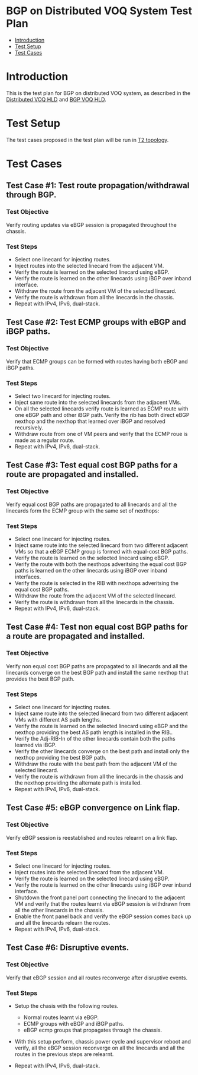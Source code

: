 # **BGP on Distributed VOQ System Test Plan**

 - [Introduction](#introduction)
 - [Test Setup](#test-setup)
 - [Test Cases](#test-cases)

# Introduction

This is the test plan for BGP on distributed VOQ system, as described in the
[Distributed VOQ HLD](https://github.com/Azure/SONiC/blob/master/doc/voq/voq_hld.md)
and [BGP VOQ HLD](https://github.com/Azure/SONiC/blob/master/doc/voq/bgp_voq_chassis.md).

# Test Setup

The test cases proposed in the test plan will be run in [T2 topology](https://github.com/Azure/sonic-mgmt/blob/master/ansible/vars/topo_t2.yml).

# Test Cases

## Test Case #1: Test route propagation/withdrawal through BGP.

### Test Objective
Verify routing updates via eBGP session is propagated throughout the chassis.

### Test Steps
* Select one linecard for injecting routes.
* Inject routes into the selected linecard from the adjacent VM.
* Verify the route is learned on the selected linecard using eBGP.
* Verify the route is learned on the other linecards using iBGP over inband interface.
* Withdraw the route from the adjacent VM of the selected linecard.
* Verify the route is withdrawn from all the linecards in the chassis.
* Repeat with IPv4, IPv6, dual-stack.

## Test Case #2: Test ECMP groups with eBGP and iBGP paths.

### Test Objective
Verify that ECMP groups can be formed with routes having both eBGP and iBGP paths.

### Test Steps
* Select two linecard for injecting routes.
* Inject same route into the selected linecards from the adjacent VMs.
* On all the selected linecards verify route is learned as ECMP route with
one eBGP path and other iBGP path. Verify the rib has both direct eBGP nexthop
and the nexthop that learned over iBGP and resolved recursively.
* Withdraw route from one of VM peers and verify that the ECMP roue is made
as a regular route.
* Repeat with IPv4, IPv6, dual-stack.

## Test Case #3: Test equal cost BGP paths for a route are propagated and installed.

### Test Objective
Verify equal cost BGP paths are propagated to all linecards and all the linecards form
the ECMP group with the same set of nexthops:

### Test Steps
* Select one linecard for injecting routes.
* Inject same route into the selected linecard from two different adjacent VMs so that a eBGP
ECMP group is formed with equal-cost BGP paths.
* Verify the route is learned on the selected linecard using eBGP.
* Verify the route with both the nexthops adveritsing the equal cost BGP paths is learned on the
other linecards using iBGP over inband interfaces.
* Verify the route is selected in the RIB with nexthops adveritsing the equal cost BGP paths.
* Withdraw the route from the adjacent VM of the selected linecard.
* Verify the route is withdrawn from all the linecards in the chassis.
* Repeat with IPv4, IPv6, dual-stack.


## Test Case #4: Test non equal cost BGP paths for a route are propagated and installed.

### Test Objective
Verify non equal cost BGP paths are propagated to all linecards and all the linecards converge
on the best BGP path and install the same nexthop that provides the best BGP path.

### Test Steps
* Select one linecard for injecting routes.
* Inject same route into the selected linecard from two different adjacent VMs with different AS path lengths.
* Verify the route is learned on the selected linecard using eBGP and the nexthop providing the best AS
path length is installed in the RIB..
* Verify the Adj-RIB-In of the other linecards contain both the paths learned via iBGP.
* Verify the other linecards converge on the best path and install only the nexthop providing
the best BGP path.
* Withdraw the route with the best path from the adjacent VM of the selected linecard.
* Verify the route is withdrawn from all the linecards in the chassis and the nexthop providing the alternate path
is installed.
* Repeat with IPv4, IPv6, dual-stack.

## Test Case #5: eBGP convergence on Link flap.

### Test Objective
Verify eBGP session is reestablished and routes relearnt on a link flap.

### Test Steps
* Select one linecard for injecting routes.
* Inject routes into the selected linecard from the adjacent VM.
* Verify the route is learned on the selected linecard using eBGP.
* Verify the route is learned on the other linecards using iBGP over inband interface.
* Shutdown the front panel port connecting the linecard to the adjacent VM and verify
that the routes learnt via eBGP session is withdrawn from all the other linecards
in the chassis.
* Enable the front panel back and verify the eBGP session comes back up and all
the linecards relearn the routes.
* Repeat with IPv4, IPv6, dual-stack.

## Test Case #6: Disruptive events.

### Test Objective
Verify that eBGP session and all routes reconverge after disruptive events.

### Test Steps
* Setup the chasis with the following routes.
   * Normal routes learnt via eBGP.
   * ECMP groups with eBGP and iBGP paths.
   * eBGP ecmp groups that propagates through the chassis.

* With this setup perform, chassis power cycle and supervisor reboot and verify,
all the eBGP session reconverge on all the linecards and all the routes in the
previous steps are relearnt.
* Repeat with IPv4, IPv6, dual-stack.

